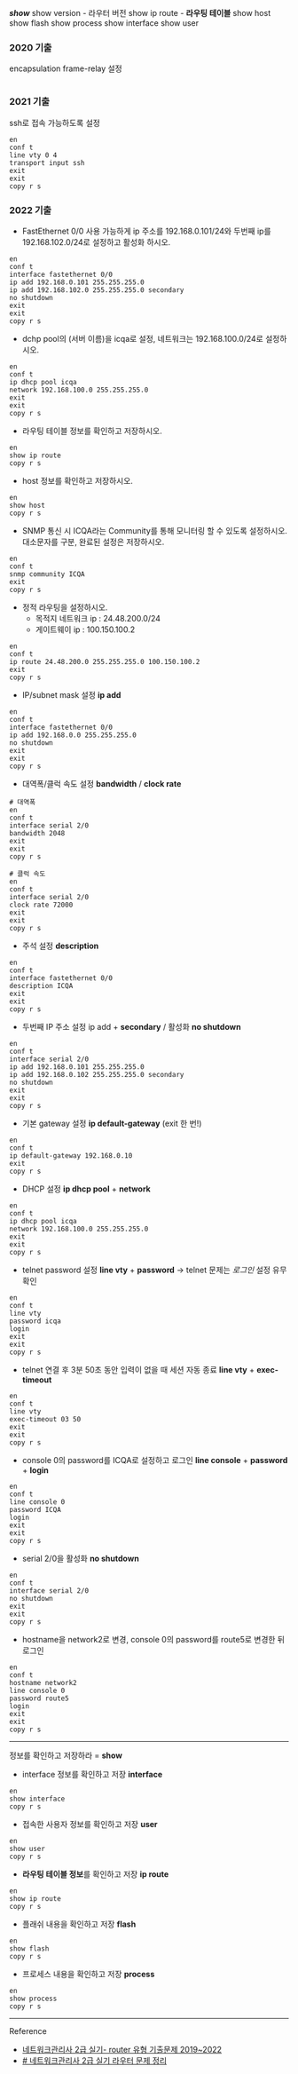 ***show***
show version - 라우터 버전
show ip route - **라우팅 테이블**
show host
show flash
show process
show interface
show user

### 2020 기출

encapsulation frame-relay 설정
```

```

### 2021 기출

ssh로 접속 가능하도록 설정
```
en
conf t
line vty 0 4
transport input ssh
exit
exit
copy r s
```

### 2022 기출

- FastEthernet 0/0 사용 가능하게 ip 주소를 192.168.0.101/24와 두번째 ip를 192.168.102.0/24로 설정하고 활성화 하시오.
```
en
conf t
interface fastethernet 0/0
ip add 192.168.0.101 255.255.255.0
ip add 192.168.102.0 255.255.255.0 secondary
no shutdown
exit
exit
copy r s
```
- dchp pool의 (서버 이름)을 icqa로 설정, 네트워크는 192.168.100.0/24로 설정하시오.
```
en 
conf t
ip dhcp pool icqa
network 192.168.100.0 255.255.255.0
exit
exit
copy r s
```
- 라우팅 테이블 정보를 확인하고 저장하시오.
```
en
show ip route
copy r s
```

- host 정보를 확인하고 저장하시오.
```
en
show host
copy r s
```
- SNMP 통신 시 ICQA라는 Community를 통해 모니터링 할 수 있도록 설정하시오. 대소문자를 구분, 완료된 설정은 저장하시오.
```
en
conf t
snmp community ICQA
exit
copy r s
```
- 정적 라우팅을 설정하시오. 
	- 목적지 네트워크 ip : 24.48.200.0/24 
	- 게이트웨이 ip : 100.150.100.2

```
en
conf t
ip route 24.48.200.0 255.255.255.0 100.150.100.2
exit
copy r s
```

- IP/subnet mask 설정 **ip add**
```
en
conf t
interface fastethernet 0/0
ip add 192.168.0.0 255.255.255.0
no shutdown
exit
exit
copy r s
```

- 대역폭/클럭 속도 설정 **bandwidth** / **clock rate**
```
# 대역폭
en
conf t
interface serial 2/0
bandwidth 2048
exit
exit
copy r s

# 클럭 속도
en
conf t
interface serial 2/0
clock rate 72000
exit
exit
copy r s
```

- 주석 설정 **description**
```
en
conf t
interface fastethernet 0/0
description ICQA
exit
exit
copy r s
```

- 두번째 IP 주소 설정 ip add + **secondary** / 활성화 **no shutdown**
```
en
conf t
interface serial 2/0
ip add 192.168.0.101 255.255.255.0
ip add 192.168.0.102 255.255.255.0 secondary
no shutdown
exit
exit
copy r s
```

- 기본 gateway 설정 **ip default-gateway** (exit 한 번!)
```
en
conf t
ip default-gateway 192.168.0.10
exit
copy r s
```

- DHCP 설정 **ip dhcp pool** + **network** 
```
en
conf t
ip dhcp pool icqa
network 192.168.100.0 255.255.255.0
exit
exit
copy r s
```

- telnet password 설정 **line vty** + **password**
-> telnet 문제는 *로그인* 설정 유무 확인
```
en
conf t
line vty
password icqa
login
exit
exit
copy r s
```

- telnet 연결 후 3분 50초 동안 입력이 없을 때 세션 자동 종료 **line vty** + **exec-timeout**
```
en
conf t 
line vty
exec-timeout 03 50
exit
exit
copy r s
```

- console 0의 password를 ICQA로 설정하고 로그인 **line console** + **password** + **login**
```
en
conf t
line console 0
password ICQA
login
exit
exit
copy r s
```

- serial 2/0을 활성화 **no shutdown**
```
en
conf t
interface serial 2/0
no shutdown
exit
exit
copy r s
```

- hostname을 network2로 변경, console 0의 password를 route5로 변경한 뒤 로그인
```
en
conf t
hostname network2
line console 0
password route5
login
exit
exit
copy r s
```

---
정보를 확인하고 저장하라 = **show**

- interface 정보를 확인하고 저장 **interface**
```
en
show interface
copy r s
```

- 접속한 사용자 정보를 확인하고 저장 **user**
```
en
show user 
copy r s
```

- **라우팅 테이블 정보**를 확인하고 저장 **ip route**
```
en
show ip route
copy r s
```

- 플래쉬 내용을 확인하고 저장 **flash**
```
en
show flash
copy r s
```

- 프로세스 내용을 확인하고 저장 **process**
```
en
show process
copy r s
```

---
Reference
- [네트워크관리사 2급 실기- router 유형 기출문제 2019~2022](https://ohaengsa.tistory.com/entry/%EB%84%A4%ED%8A%B8%EC%9B%8C%ED%81%AC-%EA%B4%80%EB%A6%AC%EC%82%AC-2%EA%B8%89-%EC%8B%A4%EA%B8%B0-%EB%9D%BC%EC%9A%B0%ED%84%B0-%EB%AC%B8%EC%A0%9C-%EA%B8%B0%EC%B6%9C)
- [# 네트워크관리사 2급 실기 라우터 문제 정리](https://doobudubu.tistory.com/33)